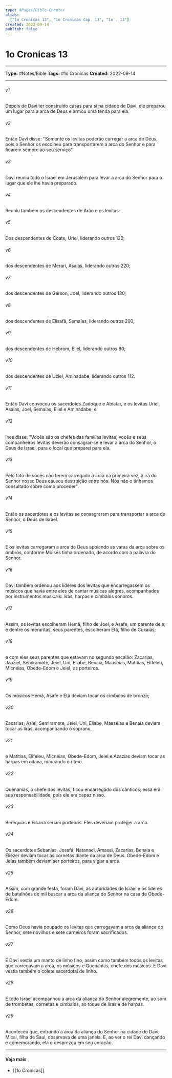 ```yaml
---
type: #Pages/Bible-Chapter
alias:
  ["1o Cronicas 13", "1o Cronicas Cap. 13", "1o . 13"]
created: 2022-09-14
publish: false
---
```


# 1o Cronicas 13

---

**Type:** #Notes/Bible
**Tags:** #1o Cronicas
**Created:** 2022-09-14

---

###### v1
Depois de Davi ter construído casas para si na cidade de Davi, ele preparou um lugar para a arca de Deus e armou uma tenda para ela.
###### v2
Então Davi disse: "Somente os levitas poderão carregar a arca de Deus, pois o Senhor os escolheu para transportarem a arca do Senhor e para ficarem sempre ao seu serviço".
###### v3
Davi reuniu todo o Israel em Jerusalém para levar a arca do Senhor para o lugar que ele lhe havia preparado.
###### v4
Reuniu também os descendentes de Arão e os levitas:
###### v5
Dos descendentes de Coate, Uriel, liderando outros 120;
###### v6
dos descendentes de Merari, Asaías, liderando outros 220;
###### v7
dos descendentes de Gérson, Joel, liderando outros 130;
###### v8
dos descendentes de Elisafã, Semaías, liderando outros 200;
###### v9
dos descendentes de Hebrom, Eliel, liderando outros 80;
###### v10
dos descendentes de Uziel, Aminadabe, liderando outros 112.
###### v11
Então Davi convocou os sacerdotes Zadoque e Abiatar, e os levitas Uriel, Asaías, Joel, Semaías, Eliel e Aminadabe, e
###### v12
lhes disse: "Vocês são os chefes das famílias levitas; vocês e seus companheiros levitas deverão consagrar-se e levar a arca do Senhor, o Deus de Israel, para o local que preparei para ela.
###### v13
Pelo fato de vocês não terem carregado a arca na primeira vez, a ira do Senhor nosso Deus causou destruição entre nós. Nós não o tínhamos consultado sobre como proceder".
###### v14
Então os sacerdotes e os levitas se consagraram para transportar a arca do Senhor, o Deus de Israel.
###### v15
E os levitas carregaram a arca de Deus apoiando as varas da arca sobre os ombros, conforme Moisés tinha ordenado, de acordo com a palavra do Senhor.
###### v16
Davi também ordenou aos líderes dos levitas que encarregassem os músicos que havia entre eles de cantar músicas alegres, acompanhados por instrumentos musicais: liras, harpas e címbalos sonoros.
###### v17
Assim, os levitas escolheram Hemã, filho de Joel, e Asafe, um parente dele; e dentre os meraritas, seus parentes, escolheram Etã, filho de Cuxaías;
###### v18
e com eles seus parentes que estavam no segundo escalão: Zacarias, Jaaziel, Semiramote, Jeiel, Uni, Eliabe, Benaia, Maaséias, Matitias, Elifeleu, Micnéias, Obede-Edom e Jeiel, os porteiros.
###### v19
Os músicos Hemã, Asafe e Etã deviam tocar os címbalos de bronze;
###### v20
Zacarias, Aziel, Semiramote, Jeiel, Uni, Eliabe, Maaséias e Benaia deviam tocar as liras, acompanhando o soprano,
###### v21
e Matitias, Elifeleu, Micnéias, Obede-Edom, Jeiel e Azazias deviam tocar as harpas em oitava, marcando o ritmo.
###### v22
Quenanias, o chefe dos levitas, ficou encarregado dos cânticos; essa era sua responsabilidade, pois ele era capaz nisso.
###### v23
Berequias e Elcana seriam porteiros. Eles deveriam proteger a arca.
###### v24
Os sacerdotes Sebanias, Josafá, Natanael, Amasai, Zacarias, Benaia e Eliézer deviam tocar as cornetas diante da arca de Deus. Obede-Edom e Jeías também deviam ser porteiros, para vigiar a arca.
###### v25
Assim, com grande festa, foram Davi, as autoridades de Israel e os líderes de batalhões de mil buscar a arca da aliança do Senhor na casa de Obede-Edom.
###### v26
Como Deus havia poupado os levitas que carregavam a arca da aliança do Senhor, sete novilhos e sete carneiros foram sacrificados.
###### v27
E Davi vestia um manto de linho fino, assim como também todos os levitas que carregavam a arca, os músicos e Quenanias, chefe dos músicos. E Davi vestia também o colete sacerdotal de linho.
###### v28
E todo Israel acompanhou a arca da aliança do Senhor alegremente, ao som de trombetas, cornetas e címbalos, ao toque de liras e de harpas.
###### v29
Aconteceu que, entrando a arca da aliança do Senhor na cidade de Davi, Mical, filha de Saul, observava de uma janela. E, ao ver o rei Davi dançando e comemorando, ela o desprezou em seu coração.


---

#### Veja mais

- [[1o Cronicas]]
